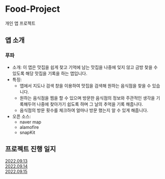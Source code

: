 # Food-Project
개인 앱 프로젝트

## 앱 소개
### 푸파

* 소개: 이 앱은 맛집을 쉽게 찾고 기억에 남는 맛집을 나중에 잊지 않고 금방 찾을 수 있도록 해당 맛집을 기록을 하는 앱입니다.<br/>
* 특징:<br/>
  * 앱에서 지도나 검색 창을 이용하여 맛집을 검색해 원하는 음식점을 찾을 수 있습니다. 
  * 원하는 음식점을 찜을 할 수 있으며 방문한 음식점의 정보와 주관적인 생각을 기록해두어 나중에 찾아가기 쉽도록 하며 그 날의 추억을 기록 해줍니다.
  * 음식점의 방문 횟수를 체크하여 얼마나 방문 했는지 알 수 있게 해줍니다. 
* 오픈 소스: <br/>
  * naver map
  * alamofire
  * snapKit



## 프로젝트 진행 일지
[2022.09.13](https://www.notion.so/2022-09-13-1156c087f9554991a51663063ce7d2f9)
<br/>
[2022.09.14](https://www.notion.so/2022-09-14-3a283c81682049ea811d0aa474ab495e)
<br/>
[2022.09.15](https://www.notion.so/2022-09-15-0ae2a67b20d84bd8b6fccde118859b06)
